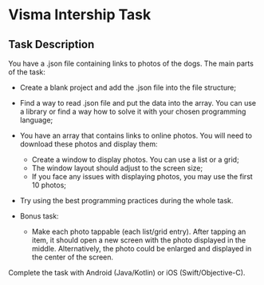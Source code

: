 # Visma Intership Task
## Task Description


You have a .json file containing links to photos of the dogs. The main parts of the task:
- Create a blank project and add the .json file into the file structure;
- Find a way to read .json file and put the data into the array. You can use a library or find a way how to solve it with your chosen programming language;
-	You have an array that contains links to online photos. You will need to download these photos and display them:
    - Create a window to display photos. You can use a list or a grid;
    - The window layout should adjust to the screen size;
    -	If you face any issues with displaying photos, you may use the first 10 photos;
-	Try using the best programming practices during the whole task.

-	Bonus task:
    -	Make each photo tappable (each list/grid entry). After tapping an item, it should open a new screen with the photo displayed in the middle. Alternatively, the photo could be enlarged and displayed in the center of the screen.

Complete the task with Android (Java/Kotlin) or iOS (Swift/Objective-C).


